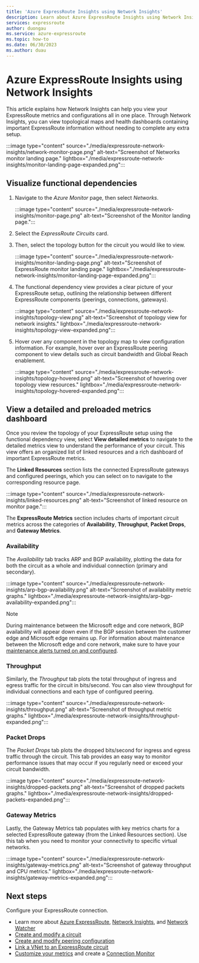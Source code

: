 ```yaml
---
title: 'Azure ExpressRoute Insights using Network Insights'
description: Learn about Azure ExpressRoute Insights using Network Insights.
services: expressroute
author: duongau
ms.service: azure-expressroute
ms.topic: how-to
ms.date: 06/30/2023
ms.author: duau
---
```


# Azure ExpressRoute Insights using Network Insights

This article explains how Network Insights can help you view  your ExpressRoute metrics and configurations all in one place. Through Network Insights, you can view topological maps and health dashboards containing important ExpressRoute information without needing to complete any extra setup.

:::image type="content" source="./media/expressroute-network-insights/network-monitor-page.png" alt-text="Screenshot of Networks monitor landing page." lightbox="./media/expressroute-network-insights/monitor-landing-page-expanded.png":::

## Visualize functional dependencies

1. Navigate to the *Azure Monitor* page, then select *Networks*.

    :::image type="content" source="./media/expressroute-network-insights/monitor-page.png" alt-text="Screenshot of the Monitor landing page.":::

1. Select the *ExpressRoute Circuits* card. 

1. Then, select the topology button for the circuit you would like to view.

   :::image type="content" source="./media/expressroute-network-insights/monitor-landing-page.png" alt-text="Screenshot of ExpressRoute monitor landing page." lightbox="./media/expressroute-network-insights/monitor-landing-page-expanded.png"::: 

1. The functional dependency view provides a clear picture of your ExpressRoute setup, outlining the relationship between different ExpressRoute components (peerings, connections, gateways).

    :::image type="content" source="./media/expressroute-network-insights/topology-view.png" alt-text="Screenshot of topology view for network insights." lightbox="./media/expressroute-network-insights/topology-view-expanded.png":::

1. Hover over any component in the topology map to view configuration information. For example, hover over an ExpressRoute peering component to view details such as circuit bandwidth and Global Reach enablement.

    :::image type="content" source="./media/expressroute-network-insights/topology-hovered.png" alt-text="Screenshot of hovering over topology view resources." lightbox="./media/expressroute-network-insights/topology-hovered-expanded.png":::

## View a detailed and preloaded metrics dashboard

Once you review the topology of your ExpressRoute setup using the functional dependency view, select **View detailed metrics** to navigate to the detailed metrics view to understand the performance of your circuit. This view offers an organized list of linked resources and a rich dashboard of important ExpressRoute metrics.

The **Linked Resources** section lists the connected ExpressRoute gateways and configured peerings, which you can select on to navigate to the corresponding resource page.

:::image type="content" source="./media/expressroute-network-insights/linked-resources.png" alt-text="Screenshot of linked resource on monitor page.":::


The **ExpressRoute Metrics** section includes charts of important circuit metrics across the categories of **Availability**, **Throughput**, **Packet Drops**, and **Gateway Metrics**.

### Availability

The *Availability* tab tracks ARP and BGP availability, plotting the data for both the circuit as a whole and individual connection (primary and secondary). 

:::image type="content" source="./media/expressroute-network-insights/arp-bgp-availability.png" alt-text="Screenshot of availability metric graphs." lightbox="./media/expressroute-network-insights/arp-bgp-availability-expanded.png":::

>[!NOTE]
>During maintenance between the Microsoft edge and core network, BGP availability will appear down even if the BGP session between the customer edge and Microsoft edge remains up. For information about maintenance between the Microsoft edge and core network, make sure to have your [maintenance alerts turned on and configured](./maintenance-alerts.md).
>

### Throughput

Similarly, the *Throughput* tab plots the total throughput of ingress and egress traffic for the circuit in bits/second. You can also view throughput for individual connections and each type of configured peering.

:::image type="content" source="./media/expressroute-network-insights/throughput.png" alt-text="Screenshot of throughput metric graphs." lightbox="./media/expressroute-network-insights/throughput-expanded.png":::

### Packet Drops

The *Packet Drops* tab plots the dropped bits/second for ingress and egress traffic through the circuit. This tab provides an easy way to monitor performance issues that may occur if you regularly need or exceed your circuit bandwidth.

:::image type="content" source="./media/expressroute-network-insights/dropped-packets.png" alt-text="Screenshot of dropped packets graphs." lightbox="./media/expressroute-network-insights/dropped-packets-expanded.png":::

### Gateway Metrics

Lastly, the Gateway Metrics tab populates with key metrics charts for a selected ExpressRoute gateway (from the Linked Resources section). Use this tab when you need to monitor your connectivity to specific virtual networks.

:::image type="content" source="./media/expressroute-network-insights/gateway-metrics.png" alt-text="Screenshot of gateway throughput and CPU metrics." lightbox="./media/expressroute-network-insights/gateway-metrics-expanded.png":::

## Next steps

Configure your ExpressRoute connection.
  
* Learn more about [Azure ExpressRoute](expressroute-introduction.md), [Network Insights](../network-watcher/network-insights-overview.md), and [Network Watcher](../network-watcher/network-watcher-monitoring-overview.md)
* [Create and modify a circuit](expressroute-howto-circuit-arm.md)
* [Create and modify peering configuration](expressroute-howto-routing-arm.md)
* [Link a VNet to an ExpressRoute circuit](expressroute-howto-linkvnet-arm.md)
* [Customize your metrics](expressroute-monitoring-metrics-alerts.md) and create a [Connection Monitor](../network-watcher/connection-monitor-overview.md)
